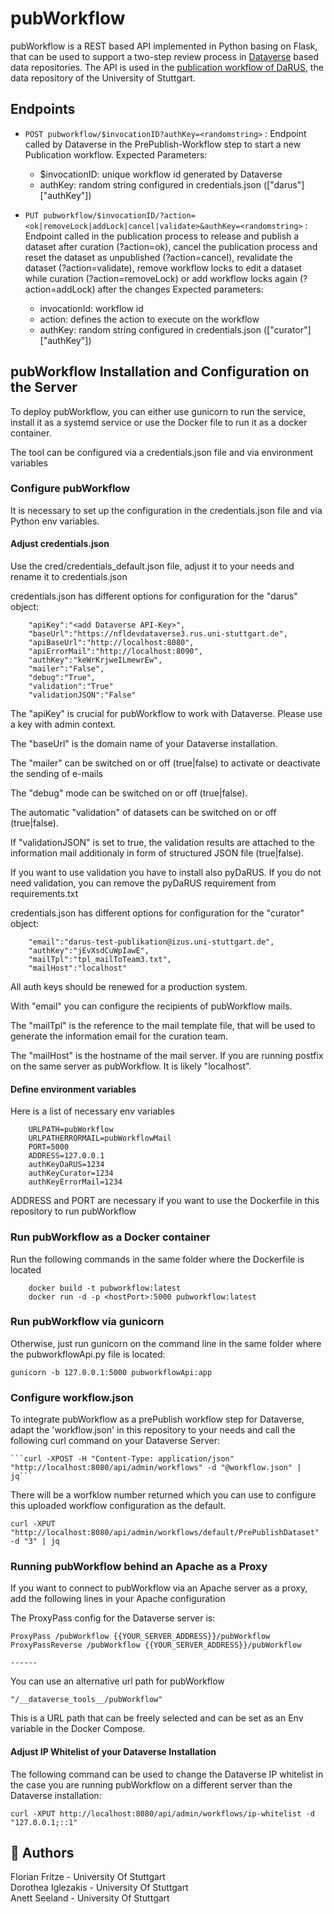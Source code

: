 # pubWorkflow

pubWorkflow is a REST based API implemented in Python basing on Flask,  that can be used to support a two-step review process in [Dataverse](https://dataverse.org) based data repositories. 
The API is used in the [publication workflow of DaRUS](https://www.izus.uni-stuttgart.de/en/fokus/darus/publication/), the data repository of the University of Stuttgart. 

## Endpoints

- ```POST pubworkflow/$invocationID?authKey=<randomstring>``` : Endpoint called by Dataverse in the PrePublish-Workflow step to start a new Publication workflow. 
    Expected Parameters:
   - $invocationID: unique workflow id generated by Dataverse
   - authKey: random string configured in credentials.json (["darus"]["authKey"])

- ```PUT pubworkflow/$invocationID/?action=<ok|removeLock|addLock|cancel|validate>&authKey=<randomstring>``` : Endpoint called in the publication process to release and publish a dataset after curation (?action=ok), cancel the publication process and reset the dataset as unpublished (?action=cancel), revalidate the dataset (?action=validate), remove workflow locks to edit a dataset while curation (?action=removeLock) or add workflow locks again (?action=addLock) after the changes
    Expected parameters:
    - invocationId: workflow id
    - action: defines the action to execute on the workflow
    - authKey: random string configured in credentials.json (["curator"]["authKey"])


## pubWorkflow Installation and Configuration on the Server

To deploy pubWorkflow, you can either use gunicorn to run the service, install it as a systemd service or use the Docker file to run it as a docker container.

The tool can be configured via a credentials.json file and via environment variables


### Configure pubWorkflow
It is necessary to set up the configuration in the credentials.json file and via Python env variables.

#### Adjust credentials.json

Use the cred/credentials_default.json file, adjust it to your needs and rename it to credentials.json

credentials.json has different options for configuration for the "darus" object:
```
    "apiKey":"<add Dataverse API-Key>",
    "baseUrl":"https://nfldevdataverse3.rus.uni-stuttgart.de",
    "apiBaseUrl":"http://localhost:8080",
    "apiErrorMail":"http://localhost:8090",
    "authKey":"keWrKrjweILmewrEw",
    "mailer":"False",
    "debug":"True",
    "validation":"True"
    "validationJSON":"False"
```

The "apiKey" is crucial for pubWorkflow to work with Dataverse. Please use a key with admin context.

The "baseUrl" is the domain name of your Dataverse installation.

The "mailer" can be switched on or off (true|false) to activate or deactivate the sending of e-mails

The "debug" mode can be switched on or off (true|false).

The automatic "validation" of datasets can be switched on or off (true|false). 

If "validationJSON" is set to true, the validation results are attached to the information mail additionaly in form of structured JSON file (true|false).

If you want to use validation you have to install also pyDaRUS. If you do not need validation, you can remove the pyDaRUS requirement from requirements.txt

credentials.json has different options for configuration for the "curator" object:
```
    "email":"darus-test-publikation@izus.uni-stuttgart.de",
    "authKey":"jEvXsdCuWpIawE",
    "mailTpl":"tpl_mailToTeam3.txt",
    "mailHost":"localhost"
```

All auth keys should be renewed for a production system.

With "email" you can configure the recipients of pubWorkflow mails.

The "mailTpl" is the reference to the mail template file, that will be used to generate the information email for the curation team.

The "mailHost" is the hostname of the mail server. If you are running postfix on the same server as pubWorkflow. It is likely "localhost".



#### Define environment variables

Here is a list of necessary env variables
```
    URLPATH=pubWorkflow
    URLPATHERRORMAIL=pubWorkflowMail
    PORT=5000
    ADDRESS=127.0.0.1
    authKeyDaRUS=1234
    authKeyCurator=1234
    authKeyErrorMail=1234
```

ADDRESS and PORT are necessary if you want to use the Dockerfile in this repository to run pubWorkflow

### Run pubWorkflow as a Docker container

Run the following commands in the same folder where the Dockerfile is located

``` 
    docker build -t pubworkflow:latest
    docker run -d -p <hostPort>:5000 pubworkflow:latest 
```

### Run pubWorkflow via gunicorn

Otherwise, just run gunicorn on the command line in the same folder where the pubworkflowApi.py file is located:

   ``` gunicorn -b 127.0.0.1:5000 pubworkflowApi:app ```

### Configure workflow.json

To integrate pubWorkflow as a prePublish workflow step for Dataverse, adapt the 'workflow.json' in this repository to your needs and call the following curl command on your Dataverse Server:

    ```curl -XPOST -H "Content-Type: application/json" "http://localhost:8080/api/admin/workflows" -d "@workflow.json" | jq```

There will be a worfklow number returned which you can use to configure this uploaded workflow configuration as the default.

    curl -XPUT "http://localhost:8080/api/admin/workflows/default/PrePublishDataset" -d "3" | jq

### Running pubWorkflow behind an Apache as a Proxy

If you want to connect to pubWorkflow via an Apache server as a proxy, add the following lines in your Apache configuration

The ProxyPass config for the Dataverse server is:

    ProxyPass /pubWorkflow {{YOUR_SERVER_ADDRESS}}/pubWorkflow
    ProxyPassReverse /pubWorkflow {{YOUR_SERVER_ADDRESS}}/pubWorkflow

    ------

You can use an alternative url path for pubWorkflow

    "/__dataverse_tools__/pubWorkflow"

This is a URL path that can be freely selected and can be set as an Env variable in the Docker Compose.

#### Adjust IP Whitelist of your Dataverse Installation

The following command can be used to change the Dataverse IP whitelist in the case you are running pubWorkflow on a 
different server than the Dataverse installation:

    curl -XPUT http://localhost:8080/api/admin/workflows/ip-whitelist -d "127.0.0.1;::1"


## 👫 Authors

Florian Fritze - University Of Stuttgart <br>
Dorothea Iglezakis - University Of Stuttgart <br>
Anett Seeland - University Of Stuttgart <br>
